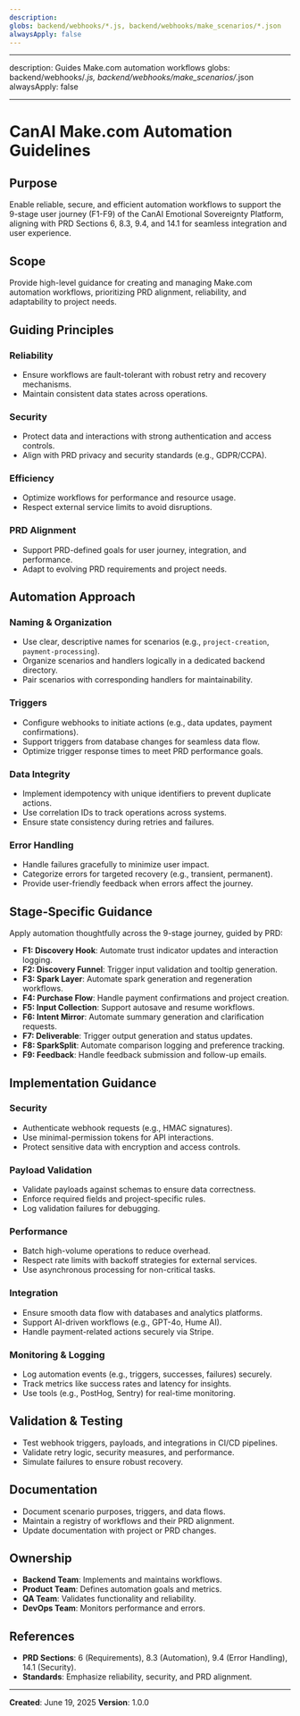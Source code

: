 ```yaml
---
description:
globs: backend/webhooks/*.js, backend/webhooks/make_scenarios/*.json
alwaysApply: false
---
```


---

description: Guides Make.com automation workflows globs: backend/webhooks/_.js,
backend/webhooks/make_scenarios/_.json alwaysApply: false

---

# CanAI Make.com Automation Guidelines

## Purpose

Enable reliable, secure, and efficient automation workflows to support the 9-stage user journey
(F1-F9) of the CanAI Emotional Sovereignty Platform, aligning with PRD Sections 6, 8.3, 9.4, and
14.1 for seamless integration and user experience.

## Scope

Provide high-level guidance for creating and managing Make.com automation workflows, prioritizing
PRD alignment, reliability, and adaptability to project needs.

## Guiding Principles

### Reliability

- Ensure workflows are fault-tolerant with robust retry and recovery mechanisms.
- Maintain consistent data states across operations.

### Security

- Protect data and interactions with strong authentication and access controls.
- Align with PRD privacy and security standards (e.g., GDPR/CCPA).

### Efficiency

- Optimize workflows for performance and resource usage.
- Respect external service limits to avoid disruptions.

### PRD Alignment

- Support PRD-defined goals for user journey, integration, and performance.
- Adapt to evolving PRD requirements and project needs.

## Automation Approach

### Naming & Organization

- Use clear, descriptive names for scenarios (e.g., `project-creation`, `payment-processing`).
- Organize scenarios and handlers logically in a dedicated backend directory.
- Pair scenarios with corresponding handlers for maintainability.

### Triggers

- Configure webhooks to initiate actions (e.g., data updates, payment confirmations).
- Support triggers from database changes for seamless data flow.
- Optimize trigger response times to meet PRD performance goals.

### Data Integrity

- Implement idempotency with unique identifiers to prevent duplicate actions.
- Use correlation IDs to track operations across systems.
- Ensure state consistency during retries and failures.

### Error Handling

- Handle failures gracefully to minimize user impact.
- Categorize errors for targeted recovery (e.g., transient, permanent).
- Provide user-friendly feedback when errors affect the journey.

## Stage-Specific Guidance

Apply automation thoughtfully across the 9-stage journey, guided by PRD:

- **F1: Discovery Hook**: Automate trust indicator updates and interaction logging.
- **F2: Discovery Funnel**: Trigger input validation and tooltip generation.
- **F3: Spark Layer**: Automate spark generation and regeneration workflows.
- **F4: Purchase Flow**: Handle payment confirmations and project creation.
- **F5: Input Collection**: Support autosave and resume workflows.
- **F6: Intent Mirror**: Automate summary generation and clarification requests.
- **F7: Deliverable**: Trigger output generation and status updates.
- **F8: SparkSplit**: Automate comparison logging and preference tracking.
- **F9: Feedback**: Handle feedback submission and follow-up emails.

## Implementation Guidance

### Security

- Authenticate webhook requests (e.g., HMAC signatures).
- Use minimal-permission tokens for API interactions.
- Protect sensitive data with encryption and access controls.

### Payload Validation

- Validate payloads against schemas to ensure data correctness.
- Enforce required fields and project-specific rules.
- Log validation failures for debugging.

### Performance

- Batch high-volume operations to reduce overhead.
- Respect rate limits with backoff strategies for external services.
- Use asynchronous processing for non-critical tasks.

### Integration

- Ensure smooth data flow with databases and analytics platforms.
- Support AI-driven workflows (e.g., GPT-4o, Hume AI).
- Handle payment-related actions securely via Stripe.

### Monitoring & Logging

- Log automation events (e.g., triggers, successes, failures) securely.
- Track metrics like success rates and latency for insights.
- Use tools (e.g., PostHog, Sentry) for real-time monitoring.

## Validation & Testing

- Test webhook triggers, payloads, and integrations in CI/CD pipelines.
- Validate retry logic, security measures, and performance.
- Simulate failures to ensure robust recovery.

## Documentation

- Document scenario purposes, triggers, and data flows.
- Maintain a registry of workflows and their PRD alignment.
- Update documentation with project or PRD changes.

## Ownership

- **Backend Team**: Implements and maintains workflows.
- **Product Team**: Defines automation goals and metrics.
- **QA Team**: Validates functionality and reliability.
- **DevOps Team**: Monitors performance and errors.

## References

- **PRD Sections**: 6 (Requirements), 8.3 (Automation), 9.4 (Error Handling), 14.1 (Security).
- **Standards**: Emphasize reliability, security, and PRD alignment.

---

**Created**: June 19, 2025 **Version**: 1.0.0
